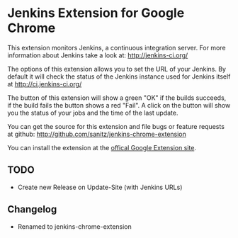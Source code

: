 Jenkins Extension for Google Chrome
==================================

This extension monitors Jenkins, a continuous integration server. For more
information about Jenkins take a look at: <http://jenkins-ci.org/>

The options of this extension allows you to set the URL of your Jenkins. By
default it will check the status of the Jenkins instance used for Jenkins
itself at <http://ci.jenkins-ci.org/>

The button of this extension will show a green "OK" if the builds succeeds, if
the build fails the button shows a red "Fail". A click on the button will show 
you the status of your jobs and the time of the last update.

You can get the source for this extension and file bugs or feature requests at
github: <http://github.com/sanitz/jenkins-chrome-extension>

You can install the extension at the [offical
Google Extension site][extension_site].

TODO
----

 * Create new Release on Update-Site (with Jenkins URLs)


Changelog
----------

 * Renamed to jenkins-chrome-extension 

[extension_site]: http://bit.ly/hudson_extension
